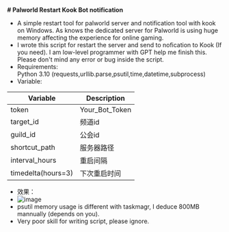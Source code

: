 **# Palworld Restart Kook Bot notification**
* A simple restart tool for palworld server and notification tool with kook on Windows. As knows the dedicated server for Palworld is using huge memory affecting the experience for online gaming.  
* I wrote this script for restart the server and send to nofication to Kook (If you need). I am low-level programmer with GPT help me finish this. Please don't mind any error or bug inside the script.  
* Requirements:  
Python 3.10 (requests,urllib.parse,psutil,time,datetime,subprocess)  
* Variable:

| Variable | Description |
| --- | --- |
| token | Your_Bot_Token |
| target_id | 频道id |
| guild_id | 公会id |
| shortcut_path | 服务器路径 |
| interval_hours | 重启间隔 |
| timedelta(hours=3) | 下次重启时间 |

* 效果：
* ![image](https://github.com/wtfllix/palworldrestartkook/assets/118681340/3952750d-7e7d-4d97-aa60-7d3c073c63f8)
* psutil memory usage is different with taskmagr, I deduce 800MB mannually (depends on you).
* Very poor skill for writing script, please ignore.
  
